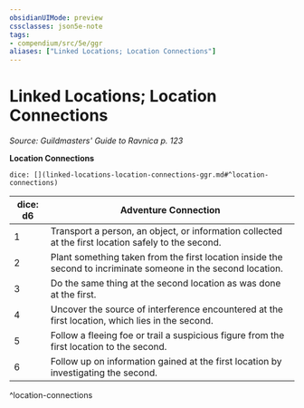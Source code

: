 ```yaml
---
obsidianUIMode: preview
cssclasses: json5e-note
tags:
- compendium/src/5e/ggr
aliases: ["Linked Locations; Location Connections"]
---
```

# Linked Locations; Location Connections
*Source: Guildmasters' Guide to Ravnica p. 123* 

**Location Connections**

`dice: [](linked-locations-location-connections-ggr.md#^location-connections)`

| dice: d6 | Adventure Connection |
|----------|----------------------|
| 1 | Transport a person, an object, or information collected at the first location safely to the second. |
| 2 | Plant something taken from the first location inside the second to incriminate someone in the second location. |
| 3 | Do the same thing at the second location as was done at the first. |
| 4 | Uncover the source of interference encountered at the first location, which lies in the second. |
| 5 | Follow a fleeing foe or trail a suspicious figure from the first location to the second. |
| 6 | Follow up on information gained at the first location by investigating the second. |
^location-connections